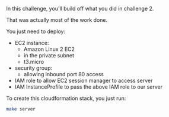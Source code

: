 In this challenge, you'll build off what you did in challenge 2.

That was actually most of the work done.

You just need to deploy:
* EC2 instance:
    * Amazon Linux 2 EC2
    * in the private subnet
    * t3.micro
* security group:
    * allowing inbound port 80 access
* IAM role to allow EC2 session manager to access server
* IAM InstanceProfile to pass the above IAM role to our server

To create this cloudformation stack, you just run:
```bash
make server
```